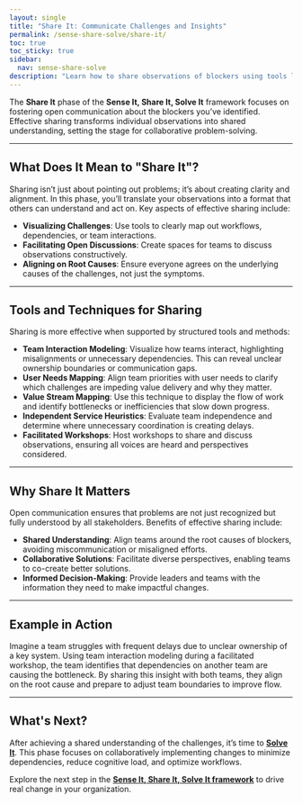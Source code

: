 ```yaml
---
layout: single
title: "Share It: Communicate Challenges and Insights"
permalink: /sense-share-solve/share-it/
toc: true
toc_sticky: true
sidebar:
  nav: sense-share-solve
description: "Learn how to share observations of blockers using tools like team interaction modeling and value stream mapping, fostering a shared understanding of challenges."
---
```


The **Share It** phase of the **Sense It, Share It, Solve It** framework focuses on fostering open communication about the blockers you’ve identified. Effective sharing transforms individual observations into shared understanding, setting the stage for collaborative problem-solving.

---

## What Does It Mean to "Share It"?

Sharing isn’t just about pointing out problems; it’s about creating clarity and alignment. In this phase, you’ll translate your observations into a format that others can understand and act on. Key aspects of effective sharing include:

- **Visualizing Challenges**: Use tools to clearly map out workflows, dependencies, or team interactions.
- **Facilitating Open Discussions**: Create spaces for teams to discuss observations constructively.
- **Aligning on Root Causes**: Ensure everyone agrees on the underlying causes of the challenges, not just the symptoms.

---

## Tools and Techniques for Sharing

Sharing is more effective when supported by structured tools and methods:

- **Team Interaction Modeling**: Visualize how teams interact, highlighting misalignments or unnecessary dependencies. This can reveal unclear ownership boundaries or communication gaps.
- **User Needs Mapping**: Align team priorities with user needs to clarify which challenges are impeding value delivery and why they matter.
- **Value Stream Mapping**: Use this technique to display the flow of work and identify bottlenecks or inefficiencies that slow down progress.
- **Independent Service Heuristics**: Evaluate team independence and determine where unnecessary coordination is creating delays.
- **Facilitated Workshops**: Host workshops to share and discuss observations, ensuring all voices are heard and perspectives considered.

---

## Why Share It Matters

Open communication ensures that problems are not just recognized but fully understood by all stakeholders. Benefits of effective sharing include:

- **Shared Understanding**: Align teams around the root causes of blockers, avoiding miscommunication or misaligned efforts.
- **Collaborative Solutions**: Facilitate diverse perspectives, enabling teams to co-create better solutions.
- **Informed Decision-Making**: Provide leaders and teams with the information they need to make impactful changes.

---

## Example in Action

Imagine a team struggles with frequent delays due to unclear ownership of a key system. Using team interaction modeling during a facilitated workshop, the team identifies that dependencies on another team are causing the bottleneck. By sharing this insight with both teams, they align on the root cause and prepare to adjust team boundaries to improve flow.

---

## What's Next?

After achieving a shared understanding of the challenges, it’s time to **[Solve It](/sense-share-solve/solve-it/)**. This phase focuses on collaboratively implementing changes to minimize dependencies, reduce cognitive load, and optimize workflows.

Explore the next step in the **[Sense It, Share It, Solve It framework](/sense-share-solve/)** to drive real change in your organization.
